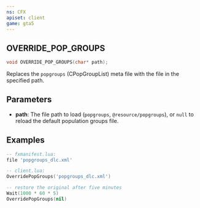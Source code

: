 ```yaml
---
ns: CFX
apiset: client
game: gta5
---
```


## OVERRIDE_POP_GROUPS

```c
void OVERRIDE_POP_GROUPS(char* path);
```

Replaces the `popgroups` (CPopGroupList) meta file with the file in the specified path.

## Parameters
* **path**: The file path to load (`popgroups`, `@resource/popgroups`), or `null` to reload the default population groups file.

## Examples
```lua
-- fxmanifest.lua:
file 'popgroups_dlc.xml'

-- client.lua:
OverridePopGroups('popgroups_dlc.xml')

-- restore the original after five minutes
Wait(1000 * 60 * 5)
OverridePopGroups(nil)
```